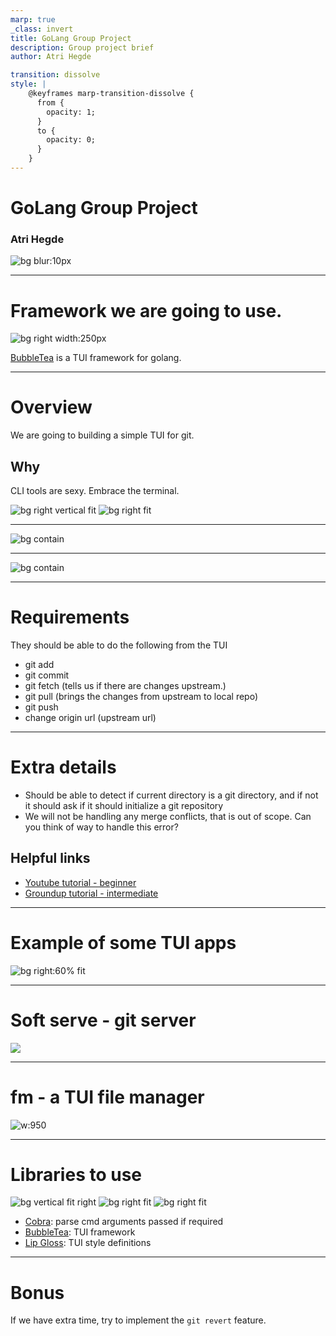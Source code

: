 ```yaml
---
marp: true
_class: invert
title: GoLang Group Project
description: Group project brief
author: Atri Hegde

transition: dissolve
style: |
    @keyframes marp-transition-dissolve {
      from {
        opacity: 1;
      }
      to {
        opacity: 0;
      }
    }
---
```


# GoLang Group Project


### Atri Hegde

![bg blur:10px](golang.png)

---

# Framework we are going to use.
![bg right width:250px](bubbletea.png)

[BubbleTea](https://github.com/charmbracelet/bubbletea) is a TUI framework for golang.

---

# Overview

We are going to building a simple TUI for git.

## Why

CLI tools are sexy.
Embrace the terminal.

![bg right vertical fit](terminal1.png)
![bg right fit](terminal2.png)

---

![bg contain](terminal.webp)

---

![bg contain](embraceIt.png)

---

# Requirements

They should be able to do the following from the TUI

- git add
- git commit
- git fetch (tells us if there are changes upstream.)
- git pull (brings the changes from upstream to local repo)
- git push
- change origin url (upstream url)

---

# Extra details

- Should be able to detect if current directory is a git directory, and if not it should ask if it should initialize a git repository
- We will not be handling any merge conflicts, that is out of scope. Can you think of way to handle this error?

## Helpful links

- [Youtube tutorial - beginner](https://www.youtube.com/watch?v=j5p5SpqWS8E)
- [Groundup tutorial - intermediate](https://www.inngest.com/blog/interactive-clis-with-bubbletea)

---

# Example of some TUI apps

![bg right:60% fit](bubbletea.gif)

---

# Soft serve - git server

![](softServe.png)

---

# fm - a TUI file manager

![w:950](fm.png)

---

# Libraries to use
![bg vertical fit right](cobra.png)
![bg right fit](bubbletea.png)
![bg right fit](lipgloss.png)

- [Cobra](https://github.com/spf13/cobra): parse cmd arguments passed if required
- [BubbleTea](https://github.com/charmbracelet/bubbletea): TUI framework
- [Lip Gloss](https://github.com/charmbracelet/lipgloss): TUI style definitions

---

# Bonus

If we have extra time, try to implement the `git revert` feature.

